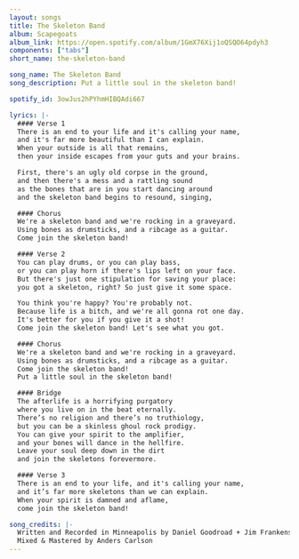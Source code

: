 ```yaml
---
layout: songs
title: The Skeleton Band
album: Scapegoats
album_link: https://open.spotify.com/album/1GmX76Xij1oQSQO64pdyh3
components: ["tabs"]
short_name: the-skeleton-band

song_name: The Skeleton Band
song_description: Put a little soul in the skeleton band!

spotify_id: 3owJus2hPYhmHIBQAdi667

lyrics: |-
  #### Verse 1
  There is an end to your life and it's calling your name,
  and it's far more beautiful than I can explain.
  When your outside is all that remains,
  then your inside escapes from your guts and your brains.

  First, there's an ugly old corpse in the ground,
  and then there's a mess and a rattling sound
  as the bones that are in you start dancing around
  and the skeleton band begins to resound, singing,

  #### Chorus
  We're a skeleton band and we're rocking in a graveyard.
  Using bones as drumsticks, and a ribcage as a guitar.
  Come join the skeleton band!

  #### Verse 2
  You can play drums, or you can play bass,
  or you can play horn if there's lips left on your face.
  But there's just one stipulation for saving your place:
  you got a skeleton, right? So just give it some space.

  You think you're happy? You're probably not.
  Because life is a bitch, and we're all gonna rot one day.
  It's better for you if you give it a shot!
  Come join the skeleton band! Let's see what you got.

  #### Chorus
  We're a skeleton band and we're rocking in a graveyard.
  Using bones as drumsticks, and a ribcage as a guitar.
  Come join the skeleton band!
  Put a little soul in the skeleton band!

  #### Bridge
  The afterlife is a horrifying purgatory
  where you live on in the beat eternally.
  There’s no religion and there’s no truthiology,
  but you can be a skinless ghoul rock prodigy.
  You can give your spirit to the amplifier,
  and your bones will dance in the hellfire.
  Leave your soul deep down in the dirt
  and join the skeletons forevermore.

  #### Verse 3
  There is an end to your life, and it's calling your name,
  and it’s far more skeletons than we can explain.
  When your spirit is damned and aflame,
  come join the skeleton band!

song_credits: |-
  Written and Recorded in Minneapolis by Daniel Goodroad + Jim Frankenstein
  Mixed & Mastered by Anders Carlson
---
```

